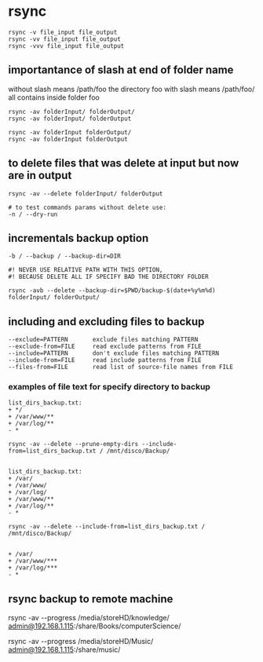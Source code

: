 # rsync

    rsync -v file_input file_output
    rsync -vv file_input file_output
    rsync -vvv file_input file_output

## importantance of slash at end of folder name

without slash means /path/foo the directory foo
with slash means /path/foo/ all contains inside folder foo

    rsync -av folderInput/ folderOutput/
    rsync -av folderInput/ folderOutput

    rsync -av folderInput folderOutput/
    rsync -av folderInput folderOutput

## to delete files that was delete at input but now are in output

    rsync -av --delete folderInput/ folderOutput

    # to test commands params without delete use:
    -n / --dry-run

## incrementals backup option

    -b / --backup / --backup-dir=DIR

    #! NEVER USE RELATIVE PATH WITH THIS OPTION,
    #! BECAUSE DELETE ALL IF SPECIFY BAD THE DIRECTORY FOLDER

    rsync -avb --delete --backup-dir=$PWD/backup-$(date+%y%m%d) folderInput/ folderOutput/

## including and excluding files to backup

    --exclude=PATTERN       exclude files matching PATTERN
    --exclude-from=FILE     read exclude patterns from FILE
    --include=PATTERN       don't exclude files matching PATTERN
    --include-from=FILE     read include patterns from FILE
    --files-from=FILE       read list of source-file names from FILE

### examples of file text for specify directory to backup

    list_dirs_backup.txt:
    + */
    + /var/www/**
    + /var/log/**
    - *

    rsync -av --delete --prune-empty-dirs --include-from=list_dirs_backup.txt / /mnt/disco/Backup/


    list_dirs_backup.txt:
    + /var/
    + /var/www/
    + /var/log/
    + /var/www/**
    + /var/log/**
    - *

    rsync -av --delete --include-from=list_dirs_backup.txt / /mnt/disco/Backup/


    + /var/
    + /var/www/***
    + /var/log/***
    - *
## rsync backup to remote machine

rsync -av --progress /media/storeHD/knowledge/ admin@192.168.1.115:/share/Books/computerScience/

rsync -av --progress /media/storeHD/Music/ admin@192.168.1.115:/share/music/




